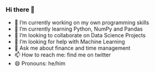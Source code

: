 ### Hi there 👋

<!--
**alfredovaras/alfredovaras** is a ✨ _special_ ✨ repository because its `README.md` (this file) appears on your GitHub profile.

Here are some ideas to get you started:
- ⚡ Fun fact: TBD
-->
- 🔭 I’m currently working on my own programming skills
- 🌱 I’m currently learning Python, NumPy and Pandas
- 👯 I’m looking to collaborate on Data Science Projects
- 🤔 I’m looking for help with Machine Learning
- 💬 Ask me about finance and time management
- 📫 How to reach me: find me on twitter
- 😄 Pronouns: he/him


